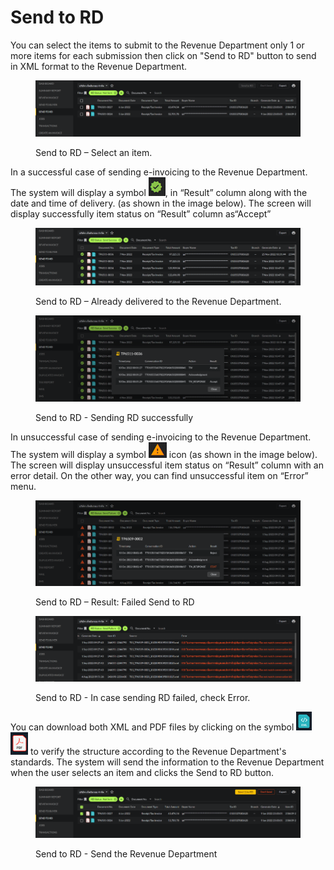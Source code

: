 # Send to RD

You can select the items to submit to the Revenue Department only 1 or more items for each submission then click on "Send to RD" button to send in XML format to the Revenue Department.

<figure><img src="../../.gitbook/assets/image (83) (2).png" alt=""><figcaption><p>Send to RD – Select an item.</p></figcaption></figure>

In a successful case of sending e-invoicing to the Revenue Department. The system will display a symbol ![](<../../.gitbook/assets/image (73) (2).png>), in “Result” column along with the date and time of delivery. (as shown in the image below). The screen will display successfully item status on “Result” column as“Accept”

<figure><img src="../../.gitbook/assets/image (35) (2).png" alt=""><figcaption><p>Send to RD – Already delivered to the Revenue Department.</p></figcaption></figure>

<figure><img src="../../.gitbook/assets/image (20) (2).png" alt=""><figcaption><p>Send to RD - Sending RD successfully</p></figcaption></figure>

In unsuccessful case of sending e-invoicing to the Revenue Department. The system will display a symbol ![](<../../.gitbook/assets/image (47) (2).png>) icon (as shown in the image below). The screen will display unsuccessful item status on “Result” column with an error detail. On the other way, you can find unsuccessful item on “Error” menu.

<figure><img src="../../.gitbook/assets/image (17) (2).png" alt=""><figcaption><p>Send to RD – Result: Failed Send to RD</p></figcaption></figure>

<figure><img src="../../.gitbook/assets/image (5) (2).png" alt=""><figcaption><p>Send to RD - In case sending RD failed, check Error.</p></figcaption></figure>

You can download both XML and PDF files by clicking on the symbol ![](<../../.gitbook/assets/image (38) (2).png>) ![](<../../.gitbook/assets/image (165).png>) to verify the structure according to the Revenue Department's standards. The system will send the information to the Revenue Department when the user selects an item and clicks the Send to RD button.

<figure><img src="../../.gitbook/assets/image (78) (2).png" alt=""><figcaption><p>Send to RD - Send the Revenue Department</p></figcaption></figure>
